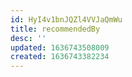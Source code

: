 ```yaml
---
id: HyI4v1bnJQZl4VVJaQmWu
title: recommendedBy
desc: ''
updated: 1636743508009
created: 1636743382234
---
```



